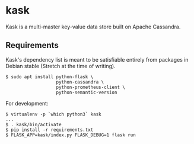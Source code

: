 kask
====
Kask is a multi-master key-value data store built on Apache Cassandra.


Requirements
------------ 
Kask's dependency list is meant to be satisfiable entirely from
packages in Debian stable (Stretch at the time of writing).

    $ sudo apt install python-flask \
                       python-cassandra \
                       python-prometheus-client \
                       python-semantic-version
                       


For development:

    $ virtualenv -p `which python3` kask
    ...
    $ . kask/bin/activate
    $ pip install -r requirements.txt
    $ FLASK_APP=kask/index.py FLASK_DEBUG=1 flask run
